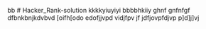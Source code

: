 bb # Hacker_Rank-solution
kkkkyiuyiyi
bbbbhkiiy
ghnf
gnfnfgf
dfbnkbnjkdvbvd
[oifh[odo
edofjjvpd
vidjfpv
jf
jdfjovpfdjvp
p]d]j]vj
